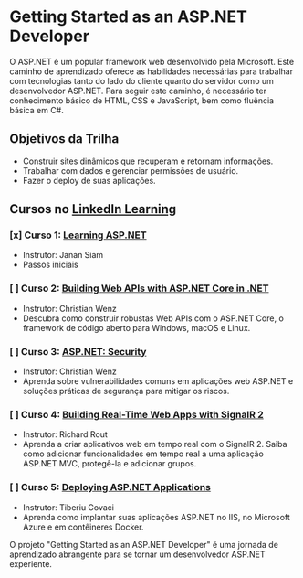 # Getting Started as an ASP.NET Developer

O ASP.NET é um popular framework web desenvolvido pela Microsoft. Este caminho de aprendizado oferece as habilidades necessárias para trabalhar com tecnologias tanto do lado do cliente quanto do servidor como um desenvolvedor ASP.NET. Para seguir este caminho, é necessário ter conhecimento básico de HTML, CSS e JavaScript, bem como fluência básica em C#.

## Objetivos da Trilha

- Construir sites dinâmicos que recuperam e retornam informações.
- Trabalhar com dados e gerenciar permissões de usuário.
- Fazer o deploy de suas aplicações.

## Cursos no [LinkedIn Learning](https://www.linkedin.com/learning/paths/getting-started-as-an-asp-dot-net-developer)

### [x] Curso 1: [Learning ASP.NET](1%20Learning%20ASPNET\README.md)
- Instrutor: Janan Siam
- Passos iniciais

### [ ] Curso 2: [Building Web APIs with ASP.NET Core in .NET](2%20Building%20Web%20APIs%20with%20ASP.NET%20Core%20in%20.NET\README.md)
- Instrutor: Christian Wenz
- Descubra como construir robustas Web APIs com o ASP.NET Core, o framework de código aberto para Windows, macOS e Linux.

### [ ] Curso 3: [ASP.NET: Security](3%20ASP.NET:%20Security\README.md)
- Instrutor: Christian Wenz
- Aprenda sobre vulnerabilidades comuns em aplicações web ASP.NET e soluções práticas de segurança para mitigar os riscos.

### [ ] Curso 4: [Building Real-Time Web Apps with SignalR 2](4%20Building%20Real-Time%20Web%20Apps%20with%20SignalR%202\README.md)
- Instrutor: Richard Rout
- Aprenda a criar aplicativos web em tempo real com o SignalR 2. Saiba como adicionar funcionalidades em tempo real a uma aplicação ASP.NET MVC, protegê-la e adicionar grupos.

### [ ] Curso 5: [Deploying ASP.NET Applications](5%20Deploying%20ASP.NET%20Applications\README.md)
- Instrutor: Tiberiu Covaci
- Aprenda como implantar suas aplicações ASP.NET no IIS, no Microsoft Azure e em contêineres Docker.


O projeto "Getting Started as an ASP.NET Developer" é uma jornada de aprendizado abrangente para se tornar um desenvolvedor ASP.NET experiente.

